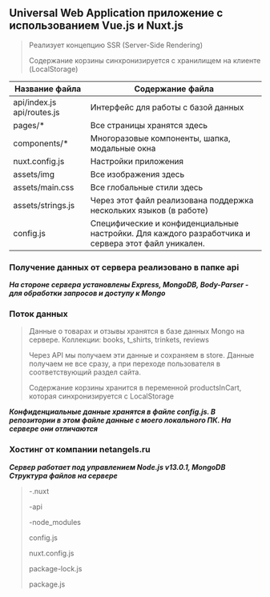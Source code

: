 Universal Web Application приложение с использованием Vue.js и Nuxt.js
----------------------------------------------------------------------
>Реализует концепцию SSR (Server-Side Rendering)
>
>Содержание корзины синхронизируется с хранилищем на клиенте (LocalStorage)

Название файла                    | Содержание файла
----------------------------------|------------------------------------------------------------
api/index.js api/routes.js        | Интерфейс для работы с базой данных
pages/*                           | Все страницы хранятся здесь
components/*                      | Многоразовые компоненты, шапка, модальные окна
nuxt.config.js                    | Настройки приложения
assets/img                        | Все изображения здесь
assets/main.css                   | Все глобальные стили здесь
assets/strings.js                 | Через этот файл реализована поддержка нескольких языков (в работе)
config.js                         | Специфические и конфиденциальные настройки. Для каждого разработчика и сервера этот файл уникален.


### Получение данных от сервера реализовано в папке api ###
***На стороне сервера установлены Express, MongoDB, Body-Parser - для обработки запросов и доступу к Mongo*** 

### Поток данных ###
>Данные о товарах и отзывы хранятся в базе данных Mongo на сервере.
>Коллекции: books, t_shirts, trinkets, reviews
> 
>Через API мы получаем эти данные и сохраняем в store. Данные получаем не все сразу, а при переходе пользователя в соответствующий раздел сайта.
>
>Содержание корзины хранится в переменной productsInCart, которая синхронизируется с LocalStorage

***Конфиденциальные данные хранятся в файле config.js. В репозитории в этом файле данные с моего локального ПК. На сервере они отличаются***

### Хостинг от компании netangels.ru ###
***Сервер работает под управлением Node.js v13.0.1, MongoDB***
***Структура файлов на сервере***
>

>   -.nuxt
>
>   -api
>
>   -node_modules
>
>   config.js
>
>   nuxt.config.js
>
>   package-lock.js
>
>   package.js

